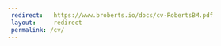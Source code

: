 ```yaml
---
 redirect:   https://www.broberts.io/docs/cv-RobertsBM.pdf
 layout:     redirect
 permalink: /cv/
---
```

